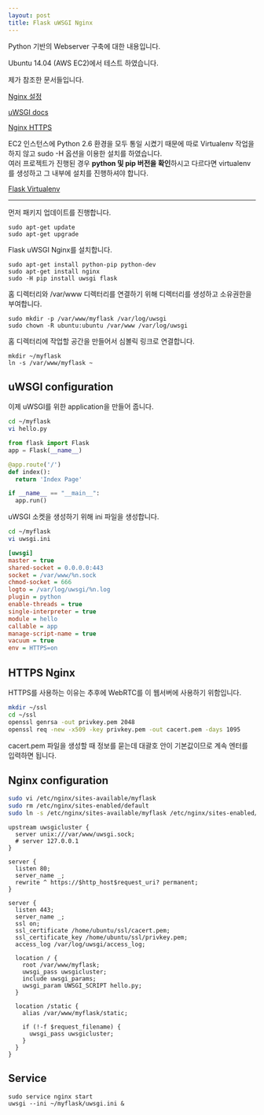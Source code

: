 ```yaml
---
layout: post
title: Flask uWSGI Nginx
---
```


Python 기반의 Webserver 구축에 대한 내용입니다.

Ubuntu 14.04 (AWS EC2)에서 테스트 하였습니다.

제가 참조한 문서들입니다.

[Nginx 설정](//uwsgi-docs.readthedocs.io/en/latest/Nginx.html)

[uWSGI docs](//uwsgi-docs.readthedocs.io/en/latest/WSGIquickstart.html)

[Nginx HTTPS](//manual.seafile.com/deploy/https_with_nginx.html)

<div class='warn'>
EC2 인스턴스에 Python 2.6 환경을 모두 통일 시켰기 때문에 따로 Virtualenv 작업을 하지 않고 sudo -H 옵션을 이용한 설치를 하였습니다.<br>
여러 프로젝트가 진행된 경우 <strong>python 및 pip 버전을 확인</strong>하시고
다르다면 virtualenv를 생성하고 그 내부에 설치를 진행하셔야 합니다.
</div>

[Flask Virtualenv](//flask.pocoo.org/docs/0.11/installation/#installation)

---


먼저 패키지 업데이트를 진행합니다.

```
sudo apt-get update
sudo apt-get upgrade
```

Flask uWSGI Nginx를 설치합니다.

```
sudo apt-get install python-pip python-dev
sudo apt-get install nginx
sudo -H pip install uwsgi flask
```

홈 디렉터리와 /var/www 디렉터리를 연결하기 위해 디렉터리를 생성하고 소유권한을 부여합니다.

```
sudo mkdir -p /var/www/myflask /var/log/uwsgi
sudo chown -R ubuntu:ubuntu /var/www /var/log/uwsgi
```

홈 디렉터리에 작업할 공간을 만들어서 심볼릭 링크로 연결합니다.

```
mkdir ~/myflask
ln -s /var/www/myflask ~
```

## uWSGI configuration

이제 uWSGI를 위한 application을 만들어 줍니다.

```bash
cd ~/myflask
vi hello.py
```

```python
from flask import Flask
app = Flask(__name__)

@app.route('/')
def index():
  return 'Index Page'

if __name__ == "__main__":
  app.run()
```

uWSGI 소켓을 생성하기 위해 ini 파일을 생성합니다.

```bash
cd ~/myflask
vi uwsgi.ini
```

```ini
[uwsgi]
master = true
shared-socket = 0.0.0.0:443
socket = /var/www/%n.sock
chmod-socket = 666
logto = /var/log/uwsgi/%n.log
plugin = python
enable-threads = true
single-interpreter = true
module = hello
callable = app
manage-script-name = true
vacuum = true
env = HTTPS=on
```

## HTTPS Nginx

HTTPS를 사용하는 이유는 추후에 WebRTC를 이 웹서버에 사용하기 위함입니다.

```bash
mkdir ~/ssl
cd ~/ssl
openssl genrsa -out privkey.pem 2048
openssl req -new -x509 -key privkey.pem -out cacert.pem -days 1095
```

cacert.pem 파일을 생성할 때 정보를 묻는데 대괄호 안이 기본값이므로 계속 엔터를 입력하면 됩니다.

## Nginx configuration

```bash
sudo vi /etc/nginx/sites-available/myflask
sudo rm /etc/nginx/sites-enabled/default
sudo ln -s /etc/nginx/sites-available/myflask /etc/nginx/sites-enabled/myflask
```

```nginx
upstream uwsgicluster {
  server unix:///var/www/uwsgi.sock;
  # server 127.0.0.1
}

server {
  listen 80;
  server_name _;
  rewrite ^ https://$http_host$request_uri? permanent;
}

server {
  listen 443;
  server_name _;
  ssl on;
  ssl_certificate /home/ubuntu/ssl/cacert.pem;
  ssl_certificate_key /home/ubuntu/ssl/privkey.pem;
  access_log /var/log/uwsgi/access_log;

  location / {
    root /var/www/myflask;
    uwsgi_pass uwsgicluster;
    include uwsgi_params;
    uwsgi_param UWSGI_SCRIPT hello.py;
  }

  location /static {
    alias /var/www/myflask/static;

    if (!-f $request_filename) {
      uwsgi_pass uwsgicluster;
    }
  }
}
```

## Service

```
sudo service nginx start
uwsgi --ini ~/myflask/uwsgi.ini &
```
